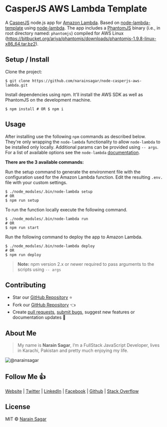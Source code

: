 # CasperJS AWS Lambda Template

A [CasperJS](http://casperjs.org/) node.js app for [Amazon Lambda](http://aws.amazon.com/lambda/).
Based on [node-lambda-template](https://github.com/rebelmail/node-lambda-template) using [node-lambda](https://github.com/rebelmail/node-lambda).
The app includes a [PhantomJS](http://phantomjs.org/) binary (i.e., in root directory named: `phantomjs`) compiled for AWS Linux (https://bitbucket.org/ariya/phantomjs/downloads/phantomjs-1.9.8-linux-x86_64.tar.bz2).

## Setup / Install

Clone the project:

```shell
$ git clone https://github.com/narainsagar/node-casperjs-aws-lambda.git
```

Install dependencies using npm. It'll install the AWS SDK as well as PhantomJS on the development machine.

```shell
$ npm install # OR $ npm i
```

## Usage

After installing use the following `npm` commands as described below. They're only wrapping the `node-lambda` functionality to allow `node-lambda` to be installed only locally. Additional params can be provided using `-- args`. For a list of available options see the `node-lambda` [documentation](https://github.com/RebelMail/node-lambda).

**There are the 3 available commands:**

Run the setup command to generate the environment file with the configuration used for the Amazon Lambda function. Edit the resulting `.env.` file with your custom settings.
```shell
$ ./node_modules/.bin/node-lambda setup
# OR
$ npm run setup
```

To run the function locally execute the following command.
```shell
$ ./node_modules/.bin/node-lambda run
# OR
$ npm run start
```

Run the following command to deploy the app to Amazon Lambda. 
```shell
$ ./node_modules/.bin/node-lambda deploy
# OR
$ npm run deploy
```

> **Note:** npm version 2.x or newer required to pass arguments to the scripts using `-- args`


## Contributing

- Star our [GitHub Repository](https://github.com/narainsagar/node-casperjs-aws-lambda) ⭐
- Fork our [GitHub Repository](https://github.com/narainsagar/node-casperjs-aws-lambda) 👈
- Create [pull requests](https://github.com/narainsagar/node-casperjs-aws-lambda/pulls), [submit bugs](https://github.com/narainsagar/node-casperjs-aws-lambda/issues), suggest new features or documentation updates 🔧

## About Me

> My name is **Narain Sagar**, I’m a FullStack JavaScript Developer, lives in  Karachi, Pakistan and pretty much enjoying my life.

![@narainsagar](https://avatars0.githubusercontent.com/narainsagar?&s=128)

## Follow Me 👍

[Website](http://narainsagar.com/) | [Twitter](https://twitter.com/narainsagar) | [LinkedIn](https://www.linkedin.com/pk/narainsagar) |  [Facebook](https://facebook.com/NarainSagarPage) | [Github](https://github.com/narainsagar) | [Stack Overflow](www.stackoverflow.com/users/5228251/narainsagar)

## License

MIT © [Narain Sagar](http://narainsagar.com/)
